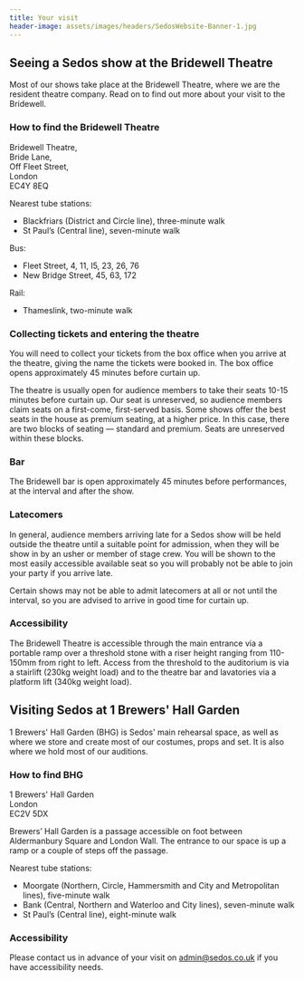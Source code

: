 ```yaml
---
title: Your visit
header-image: assets/images/headers/SedosWebsite-Banner-1.jpg
---
```


## Seeing a Sedos show at the Bridewell Theatre

Most of our shows take place at the Bridewell Theatre, where we are the resident theatre company. Read on to find out more about your visit to the Bridewell.

### How to find the Bridewell Theatre

Bridewell Theatre,<br>
Bride Lane,<br>
Off Fleet Street,<br>
London<br>
EC4Y 8EQ

Nearest tube stations:
- Blackfriars (District and Circle line), three-minute walk
- St Paul’s (Central line), seven-minute walk

Bus:
- Fleet Street, 4, 11, I5, 23, 26, 76
- New Bridge Street, 45, 63, 172

Rail:
- Thameslink, two-minute walk

### Collecting tickets and entering the theatre

You will need to collect your tickets from the box office when you arrive at the theatre, giving the name the tickets were booked in. The box office opens approximately 45 minutes before curtain up.

The theatre is usually open for audience members to take their seats 10-15 minutes before curtain up. Our seat is unreserved, so audience members claim seats on a first-come, first-served basis. Some shows offer the best seats in the house as premium seating, at a higher price. In this case, there are two blocks of seating — standard and premium. Seats are unreserved within these blocks.

### Bar

The Bridewell bar is open approximately 45 minutes before performances, at the interval and after the show.

### Latecomers

In general, audience members arriving late for a Sedos show will be held outside the theatre until a suitable point for admission, when they will be show in by an usher or member of stage crew. You will be shown to the most easily accessible available seat so you will probably not be able to join your party if you arrive late.

Certain shows may not be able to admit latecomers at all or not until the interval, so you are advised to arrive in good time for curtain up.

### Accessibility

The Bridewell Theatre is accessible through the main entrance via a portable ramp over a threshold stone with a riser height ranging from 110-150mm from right to left. Access from the threshold to the auditorium is via a stairlift (230kg weight load) and to the theatre bar and lavatories via a platform lift (340kg weight load).

## Visiting Sedos at 1 Brewers' Hall Garden

1 Brewers' Hall Garden (BHG) is Sedos' main rehearsal space, as well as where we store and create most of our costumes, props and set. It is also where we hold most of our auditions.

### How to find BHG

1 Brewers' Hall Garden<br>
London<br>
EC2V 5DX

Brewers’ Hall Garden is a passage accessible on foot between Aldermanbury Square and London Wall. The entrance to our space is up a ramp or a couple of steps off the passage.

Nearest tube stations:

- Moorgate (Northern, Circle, Hammersmith and City and Metropolitan lines), five-minute walk
- Bank (Central, Northern and Waterloo and City lines), seven-minute walk
- St Paul’s (Central line), eight-minute walk

### Accessibility

Please contact us in advance of your visit on admin@sedos.co.uk if you have accessibility needs.
